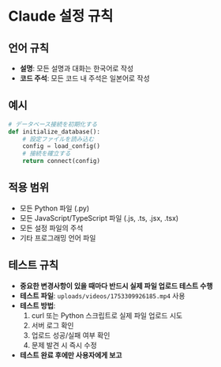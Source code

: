 # Claude 설정 규칙

## 언어 규칙
- **설명**: 모든 설명과 대화는 한국어로 작성
- **코드 주석**: 모든 코드 내 주석은 일본어로 작성

## 예시
```python
# データベース接続を初期化する
def initialize_database():
    # 設定ファイルを読み込む
    config = load_config()
    # 接続を確立する
    return connect(config)
```

## 적용 범위
- 모든 Python 파일 (.py)
- 모든 JavaScript/TypeScript 파일 (.js, .ts, .jsx, .tsx)
- 모든 설정 파일의 주석
- 기타 프로그래밍 언어 파일

## 테스트 규칙
- **중요한 변경사항이 있을 때마다 반드시 실제 파일 업로드 테스트 수행**
- **테스트 파일**: `uploads/videos/1753309926185.mp4` 사용
- **테스트 방법**: 
  1. curl 또는 Python 스크립트로 실제 파일 업로드 시도
  2. 서버 로그 확인
  3. 업로드 성공/실패 여부 확인
  4. 문제 발견 시 즉시 수정
- **테스트 완료 후에만 사용자에게 보고**